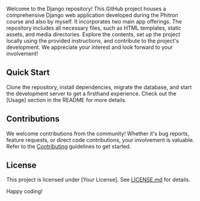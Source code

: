Welcome to the Django repository! This GitHub project houses a comprehensive Django web application developed during the Phitron course and also by myself. It incorporates two main app offerings. The repository includes all necessary files, such as HTML templates, static assets, and media directories. Explore the contents, set up the project locally using the provided instructions, and contribute to the project's development. We appreciate your interest and look forward to your involvement!

## Quick Start

Clone the repository, install dependencies, migrate the database, and start the development server to get a firsthand experience. Check out the [Usage] section in the README for more details.

## Contributions

We welcome contributions from the community! Whether it's bug reports, feature requests, or direct code contributions, your involvement is valuable. Refer to the [Contributing](CONTRIBUTING.md) guidelines to get started.

## License

This project is licensed under [Your License]. See [LICENSE.md](LICENSE.md) for details.

Happy coding!
